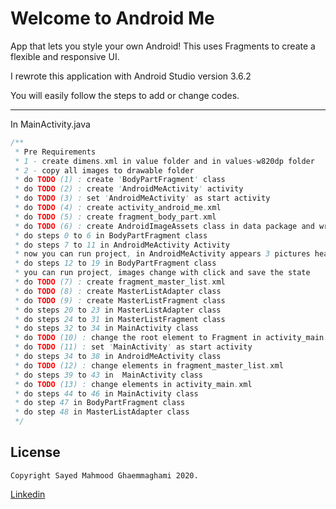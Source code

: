 # Welcome to Android Me
App that lets you style your own Android! This uses Fragments to create a flexible and responsive UI.



I rewrote this application with Android Studio version 3.6.2

You will easily follow the steps to add or change codes.
<hr>

In MainActivity.java

```java
/**
 * Pre Requirements
 * 1 - create dimens.xml in value folder and in values-w820dp folder
 * 2 - copy all images to drawable folder
 * do TODO (1) : create 'BodyPartFragment' class
 * do TODO (2) : create 'AndroidMeActivity' activity
 * do TODO (3) : set 'AndroidMeActivity' as start activity
 * do TODO (4) : create activity_android_me.xml
 * do TODO (5) : create fragment_body_part.xml
 * do TODO (6) : create AndroidImageAssets class in data package and write all code in class body (that's easy)
 * do steps 0 to 6 in BodyPartFragment class
 * do steps 7 to 11 in AndroidMeActivity Activity
 * now you can run project, in AndroidMeActivity appears 3 pictures head and body and leg but nothing change
 * do steps 12 to 19 in BodyPartFragment class
 * you can run project, images change with click and save the state
 * do TODO (7) : create fragment_master_list.xml
 * do TODO (8) : create MasterListAdapter class
 * do TODO (9) : create MasterListFragment class
 * do steps 20 to 23 in MasterListAdapter class
 * do steps 24 to 31 in MasterListFragment class
 * do steps 32 to 34 in MainActivity class
 * do TODO (10) : change the root element to Fragment in activity_main.xml
 * do TODO (11) : set 'MainActivity' as start activity
 * do steps 34 to 38 in AndroidMeActivity class
 * do TODO (12) : change elements in fragment_master_list.xml
 * do steps 39 to 43 in  MainActivity class
 * do TODO (13) : change elements in activity_main.xml
 * do steps 44 to 46 in MainActivity class
 * do step 47 in BodyPartFragment class
 * do step 48 in MasterListAdapter class
 */
```





## License
```
Copyright Sayed Mahmood Ghaemmaghami 2020.
```
[Linkedin](https://www.linkedin.com/in/mahmood-ghaemmaghami)
